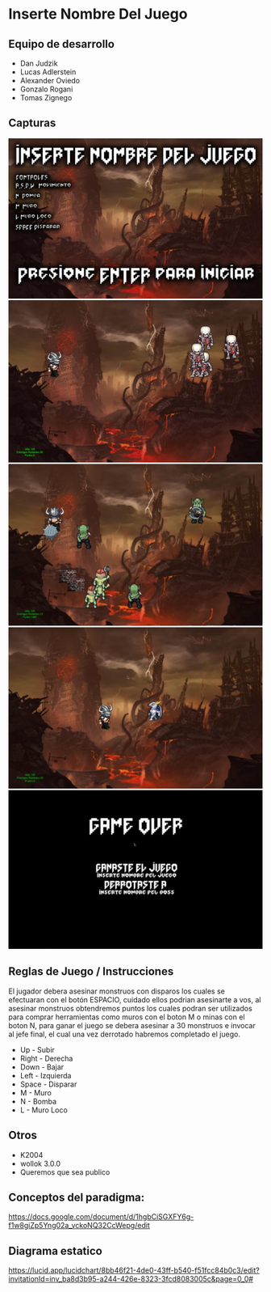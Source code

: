 # Inserte Nombre Del Juego

## Equipo de desarrollo

- Dan Judzik
- Lucas Adlerstein
- Alexander Oviedo
- Gonzalo Rogani
- Tomas Zignego 

## Capturas

![screenshot pantalla principal](screen1.png)
![screenshot pantalla principal](screen2.png)
![screenshot pantalla principal](screen3.png)
![screenshot pantalla principal](screen4.png)
![screenshot pantalla principal](screen5.png)



## Reglas de Juego / Instrucciones

El jugador debera asesinar monstruos con disparos los cuales se efectuaran con el botón ESPACIO, cuidado ellos podrian asesinarte a vos, al asesinar monstruos obtendremos puntos los cuales podran ser utilizados para comprar herramientas como muros con el boton M o minas con el boton N, para ganar el juego se debera asesinar a 30 monstruos e invocar al jefe final, el cual una vez derrotado habremos completado el juego.

- Up    - Subir
- Right - Derecha
- Down  - Bajar
- Left  - Izquierda
- Space - Disparar
- M     - Muro
- N     - Bomba
- L     - Muro Loco



## Otros

- K2004
- wollok 3.0.0
- Queremos que sea publico

## Conceptos del paradigma:
https://docs.google.com/document/d/1hgbCiSGXFY6g-f1w8giZp5Yng02a_vckoNQ32CcWepg/edit

## Diagrama estatico
https://lucid.app/lucidchart/8bb46f21-4de0-43ff-b540-f51fcc84b0c3/edit?invitationId=inv_ba8d3b95-a244-426e-8323-3fcd8083005c&page=0_0#

